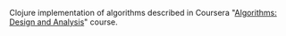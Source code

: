 Clojure implementation of algorithms described in Coursera "[Algorithms: Design and Analysis](https://www.coursera.org/course/algo)" course.

